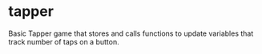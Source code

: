 # tapper
Basic Tapper game that stores and calls functions to update variables that track number of taps on a button.
